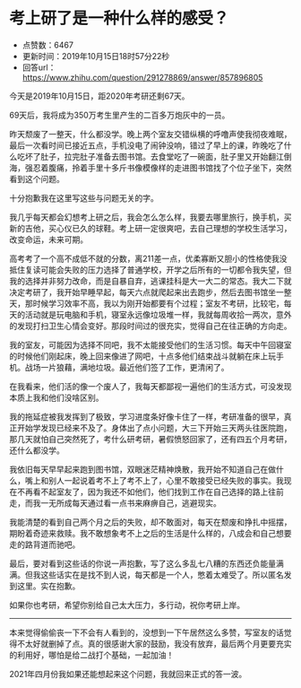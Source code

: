 # 考上研了是一种什么样的感受？
- 点赞数：6467
- 更新时间：2019年10月15日18时57分22秒
- 回答url：https://www.zhihu.com/question/291278869/answer/857896805
<body>
 <p data-pid="5R524fhp">今天是2019年10月15日，距2020年考研还剩67天。</p>
 <p data-pid="xtU-hG_s">69天后，我将成为350万考生里产生的二百多万炮灰中的一员。</p>
 <p data-pid="_60SfcUc">昨天颓废了一整天，什么都没学。晚上两个室友交错纵横的呼噜声使我彻夜难眠，最后一次看时间已接近五点，手机没电了闹钟没响，错过了早上的课，昨晚吃了什么吃坏了肚子，拉完肚子准备去图书馆。去食堂吃了一碗面，肚子里又开始翻江倒海，强忍着腹痛，拎着手里十多斤书像模像样的走进图书馆找了个位子坐下，突然看到这个问题。</p>
 <p data-pid="SRBM3PuZ">十分抱歉我在这里写这些与问题无关的字。</p>
 <p data-pid="ia0ap1Ev">我几乎每天都会幻想考上研之后，我会怎么怎么样，我要去哪里旅行，换手机，买新的吉他，买心仪已久的球鞋。考上研一定很爽吧，去自己理想的学校生活学习，改变命运，未来可期。</p>
 <p data-pid="vC9drHmp">高考考了一个高不成低不就的分数，离211差一点，优柔寡断又胆小的性格使我没抵住复读可能会失败的压力选择了普通学校，开学之后所有的一切都令我失望，但我的选择并非努力改命，而是自暴自弃，逃课挂科是大一大二的常态。我大二下就决定考研了，我开始早睡早起，每天六点就爬起来出去跑步，然后去图书馆坐一整天，那时候学习效率不高，我以为刚开始都要有个过程；室友不考研，比较宅，每天的活动就是玩电脑和手机，寝室永远像垃圾堆一样，我就每周收拾一两次，意外的发现打扫卫生心情会变好。那段时间过的很充实，觉得自己在往正确的方向走。</p>
 <p data-pid="PVTiCper">我的室友，可能因为选择不同吧，我不太能接受他们的生活习惯。每天中午回寝室的时候他们刚起床，晚上回来像进了网吧，十点多他们结束战斗就躺在床上玩手机。战场一片狼藉，满地垃圾。最近他们签了工作，更清闲了。</p>
 <p data-pid="u2rcqTKh">在我看来，他们活的像一个废人了，我每天都鄙视一遍他们的生活方式，可没发现本质上我和他们没啥区别。</p>
 <p data-pid="kpLiaAkj">我的拖延症被我发挥到了极致，学习进度条好像卡住了一样，考研准备的很早，真正开始学发现已经来不及了。身体出了点小问题，大三下开始三天两头往医院跑，那几天就怕自己突然死了，考什么研考研，暑假愤怒回家了，还有四五个月考研，还什么都没学。</p>
 <p data-pid="7v5xV_08">我依旧每天早早起来跑到图书馆，双眼迷茫精神焕散，我开始不知道自己在做什么，嘴上和别人一起说着考不上了考不上了，心里不敢接受已经失败的事实。我现在不再看不起室友了，因为我还不如他们，他们找到工作在自己选择的路上往前走，而我一无所成每天通过看一点书来麻痹自己，逃避现实。</p>
 <p data-pid="SsrJnTss">我能清楚的看到自己两个月之后的失败，却不敢面对，每天在颓废和挣扎中摇摆，期盼着奇迹来救赎。我不敢想象考不上之后的生活是什么样的，八成会和自己想要走的路背道而驰吧。</p>
 <p data-pid="JiOMbAxw">最后，要对看到这些话的你说一声抱歉，写了这么多乱七八糟的东西还负能量满满。但我这些话实在是找不到人说，每天都是一个人，憋着太难受了。所以匿名发到这里。实在抱歉。</p>
 <p data-pid="UT6FxRW2">如果你也考研，希望你别给自己太大压力，多行动，祝你考研上岸。</p>
 <hr>
 <p data-pid="AVz4gKkN">本来觉得偷偷丧一下不会有人看到的，没想到一下午居然这么多赞，写室友的话觉得不太好就删掉了点。真的很感谢大家的鼓励，我没有放弃，最后两个月更要充实的利用好，哪怕是给二战打个基础，一起加油！</p>
 <p data-pid="0RErARIu">2021年四月份我如果还能想起来这个问题，我就回来正式的答一波。</p>
</body>